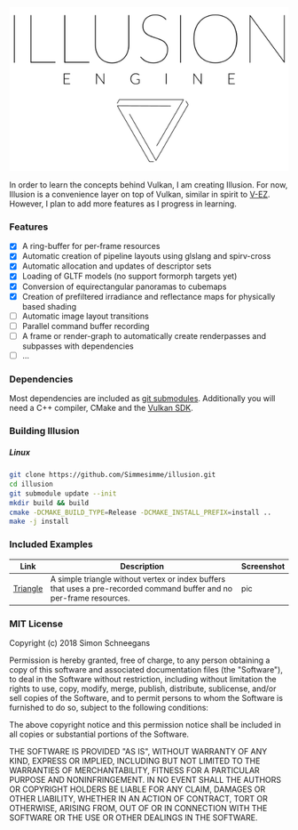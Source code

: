 <p align="center"> 
  <img src ="doc/logo.svg" />
</p>

In order to learn the concepts behind Vulkan, I am creating Illusion. For now, Illusion is a convenience layer on top of Vulkan, similar in spirit to [V-EZ](https://github.com/GPUOpen-LibrariesAndSDKs/V-EZ). However, I plan to add more features as I progress in learning.

### Features

- [x] A ring-buffer for per-frame resources
- [x] Automatic creation of pipeline layouts using glslang and spirv-cross
- [x] Automatic allocation and updates of descriptor sets
- [x] Loading of GLTF models (no support formorph targets yet)
- [x] Conversion of equirectangular panoramas to cubemaps
- [x] Creation of prefiltered irradiance and reflectance maps for physically based shading
- [ ] Automatic image layout transitions
- [ ] Parallel command buffer recording
- [ ] A frame or render-graph to automatically create renderpasses and subpasses with dependencies
- [ ] ...

### Dependencies

Most dependencies are included as [git submodules](externals). Additionally you will need a C++ compiler, CMake and the [Vulkan SDK](https://www.lunarg.com/vulkan-sdk/).

### Building Illusion

##### Linux

```bash
git clone https://github.com/Simmesimme/illusion.git
cd illusion
git submodule update --init
mkdir build && build
cmake -DCMAKE_BUILD_TYPE=Release -DCMAKE_INSTALL_PREFIX=install ..
make -j install
```

### Included Examples

Link | Description | Screenshot
-----|-------------|-----------
[Triangle](examples/triangle) | A simple triangle without vertex or index buffers that uses a pre-recorded command buffer and no per-frame resources. | pic

### MIT License

Copyright (c) 2018 Simon Schneegans

Permission is hereby granted, free of charge, to any person obtaining a copy
of this software and associated documentation files (the "Software"), to deal
in the Software without restriction, including without limitation the rights
to use, copy, modify, merge, publish, distribute, sublicense, and/or sell
copies of the Software, and to permit persons to whom the Software is
furnished to do so, subject to the following conditions:

The above copyright notice and this permission notice shall be included in all
copies or substantial portions of the Software.

THE SOFTWARE IS PROVIDED "AS IS", WITHOUT WARRANTY OF ANY KIND, EXPRESS OR
IMPLIED, INCLUDING BUT NOT LIMITED TO THE WARRANTIES OF MERCHANTABILITY,
FITNESS FOR A PARTICULAR PURPOSE AND NONINFRINGEMENT. IN NO EVENT SHALL THE
AUTHORS OR COPYRIGHT HOLDERS BE LIABLE FOR ANY CLAIM, DAMAGES OR OTHER
LIABILITY, WHETHER IN AN ACTION OF CONTRACT, TORT OR OTHERWISE, ARISING FROM,
OUT OF OR IN CONNECTION WITH THE SOFTWARE OR THE USE OR OTHER DEALINGS IN THE
SOFTWARE.
